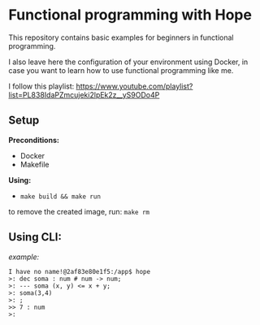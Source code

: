 # Functional programming with Hope

This repository contains basic examples for beginners in functional programming.

I also leave here the configuration of your environment using Docker, in case you want to learn how to use functional programming like me.

I follow this playlist: https://www.youtube.com/playlist?list=PL838IdaPZmcujeki2lpEk2z__yS9ODo4P

## Setup

**Preconditions:**  
 - Docker
 - Makefile

**Using:**  
 - `make build && make run`

to remove the created image, run: `make rm`

## Using CLI:

_example:_

```shell
I have no name!@2af83e80e1f5:/app$ hope
>: dec soma : num # num -> num;
>: --- soma (x, y) <= x + y;      
>: soma(3,4)
>: ;
>> 7 : num
>: 
```
